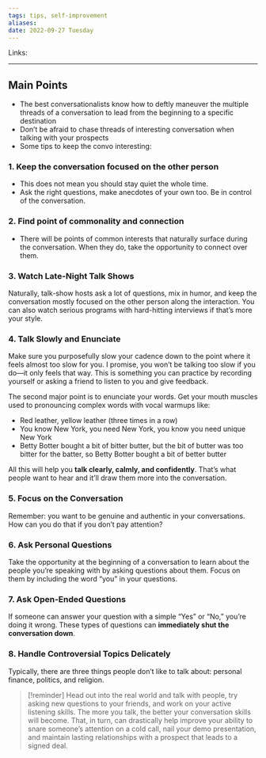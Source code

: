 ```yaml
---
tags: tips, self-improvement
aliases: 
date: 2022-09-27 Tuesday
---
```

Links: 
- - -

## Main Points

- The best conversationalists know how to deftly maneuver the multiple threads of a conversation to lead from the beginning to a specific destination
- Don’t be afraid to chase threads of interesting conversation when talking with your prospects
- Some tips to keep the convo interesting:

### 1. Keep the conversation focused on the other person
- This does not mean you should stay quiet the whole time. 
- Ask the right questions, make anecdotes of your own too. Be in control of the conversation.

### 2. Find point of commonality and connection
- There will be points of common interests that naturally surface during the conversation. When they do, take the opportunity to connect over them.

### 3. Watch Late-Night Talk Shows

Naturally, talk-show hosts ask a lot of questions, mix in humor, and keep the conversation mostly focused on the other person along the interaction. You can also watch serious programs with hard-hitting interviews if that’s more your style.

### 4. Talk Slowly and Enunciate

Make sure you purposefully slow your cadence down to the point where it feels almost too slow for you. I promise, you won’t be talking too slow if you do—it only feels that way. This is something you can practice by recording yourself or asking a friend to listen to you and give feedback.

The second major point is to enunciate your words. Get your mouth muscles used to pronouncing complex words with vocal warmups like:

-   Red leather, yellow leather (three times in a row)
-   You know New York, you need New York, you know you need unique New York
-   Betty Botter bought a bit of bitter butter, but the bit of butter was too bitter for the batter, so Betty Botter bought a bit of better butter

All this will help you **talk clearly, calmly, and confidently**. That’s what people want to hear and it’ll draw them more into the conversation.

### 5. Focus on the Conversation

Remember: you want to be genuine and authentic in your conversations. How can you do that if you don’t pay attention?

### 6. Ask Personal Questions

Take the opportunity at the beginning of a conversation to learn about the people you’re speaking with by asking questions about them. Focus on them by including the word “you” in your questions.

### 7. Ask Open-Ended Questions

If someone can answer your question with a simple “Yes” or “No,” you’re doing it wrong. These types of questions can **immediately shut the conversation down**.

### 8. Handle Controversial Topics Delicately

Typically, there are three things people don’t like to talk about: personal finance, politics, and religion.

>[!reminder]
>Head out into the real world and talk with people, try asking new questions to your friends, and work on your active listening skills.
>The more you talk, the better your conversation skills will become. That, in turn, can drastically help improve your ability to snare someone’s attention on a cold call, nail your demo presentation, and maintain lasting relationships with a prospect that leads to a signed deal.